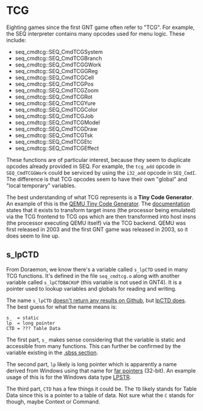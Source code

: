 # TCG

Eighting games since the first GNT game often refer to "TCG". For example, the SEQ interpreter contains many opcodes
used for menu logic. These include:

- seq_cmdtcg::SEQ_CmdTCGSystem
- seq_cmdtcg::SEQ_CmdTCGBranch
- seq_cmdtcg::SEQ_CmdTCGGWork
- seq_cmdtcg::SEQ_CmdTCGGReg
- seq_cmdtcg::SEQ_CmdTCGCell
- seq_cmdtcg::SEQ_CmdTCGPos
- seq_cmdtcg::SEQ_CmdTCGZoom
- seq_cmdtcg::SEQ_CmdTCGRot
- seq_cmdtcg::SEQ_CmdTCGYure
- seq_cmdtcg::SEQ_CmdTCGColor
- seq_cmdtcg::SEQ_CmdTCGJob
- seq_cmdtcg::SEQ_CmdTCGModel
- seq_cmdtcg::SEQ_CmdTCGDraw
- seq_cmdtcg::SEQ_CmdTCGTsk
- seq_cmdtcg::SEQ_CmdTCGEtc
- seq_cmdtcg::SEQ_CmdTCGEffect

These functions are of particular interest, because they seem to duplicate opcodes already provided in SEQ.
For example, the `tcg_add` opcode in `SEQ_CmdTCGGWork` could be serviced by using the `i32_add` opcode in
`SEQ_CmdI`. The difference is that TCG opcodes seem to have their own "global" and "local temporary" variables.

The best understanding of what TCG represents is a **Tiny Code Generator**. An example of this is the
[QEMU Tiny Code Generator](https://github.com/qemu/qemu/tree/master/tcg#readme). The
[documentation](https://wiki.qemu.org/Documentation/TCG) states that it exists to transform target insns
(the processor being emulated) via the TCG frontend to TCG ops which are then transformed into host insns
(the processor executing QEMU itself) via the TCG backend. QEMU was first released in 2003 and the first
GNT game was released in 2003, so it does seem to line up.

## s_lpCTD

From Doraemon, we know there's a variable called `s_lpCTD` used in many TCG functions. It's defined in the file `seq_cmdtcg.o` along
with another variable called `s_lpCTDBACKUP` (this variable is not used in GNT4). It is a pointer used to lookup variables and
globals for reading and writing.

The name `s_lpCTD` [doesn't return any results on Github](https://github.com/search?q=s_lpCTD), but [lpCTD does](https://github.com/search?q=lpCTD).
The best guess for what the name means is:

```
s_  = static
lp  = long pointer
CTD = ??? Table Data
```

The first part, `s_` makes sense considering that the variable is static and accessible from many functions. This can further be
confirmed by the variable existing in the [.sbss section](https://en.wikipedia.org/wiki/.bss).

The second part, `lp` likely is long pointer which is apparently a name derived from Windows using that name for
[far pointers](http://computer-programming-forum.com/81-vc/7c4e259370b0542a.htm) (32-bit). An example usage of this
is for the Windows data type [LPSTR](https://learn.microsoft.com/en-us/openspecs/windows_protocols/ms-dtyp/3f6cc0e2-1303-4088-a26b-fb9582f29197).

The third part, `CTD` has a few things it could be. The `TD` likely stands for Table Data since this is a pointer to a table of data.
Not sure what the `C` stands for though, maybe Context or Command.
